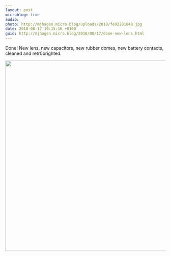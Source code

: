 ```yaml
---
layout: post
microblog: true
audio: 
photo: http://mjhagen.micro.blog/uploads/2018/fe92281848.jpg
date: 2018-08-17 19:15:16 +0100
guid: http://mjhagen.micro.blog/2018/08/17/done-new-lens.html
---
```

Done! New lens, new capacitors, new rubber domes, new battery contacts, cleaned and retr0brighted.

<img src="http://mjhagen.micro.blog/uploads/2018/fe92281848.jpg" width="600" height="600" />
